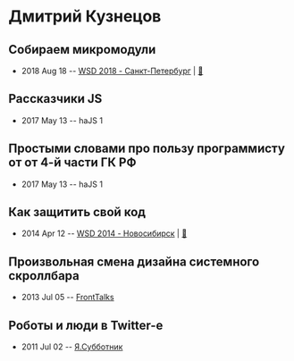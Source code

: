 # Дмитрий Кузнецов

## Собираем микромодули
- 2018 Aug 18 -- [WSD 2018 - Санкт-Петербург](https://www.youtube.com/watch?v=odjkSGMIJ1I)  | [:notebook:](https://wsd.events/2018/08/18/pres/micro-modules.pdf)  
## Рассказчики JS
- 2017 May 13 -- haJS 1    
## Простыми словами про пользу программисту от от 4-й части ГК РФ
- 2017 May 13 -- haJS 1    
## Как защитить свой код
- 2014 Apr 12 -- [WSD 2014 - Новосибирск](https://www.youtube.com/watch?v=Q4Zw7WedOLY)  | [:notebook:](https://wsd.events/2014/04/12/pres/protect-code/)  
## Произвольная смена дизайна системного скроллбара
- 2013 Jul 05 -- [FrontTalks](https://events.yandex.ru/lib/talks/983/)    
## Роботы и люди в Twitter-е
- 2011 Jul 02 -- [Я.Субботник](https://events.yandex.ru/lib/talks/228/)    
